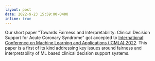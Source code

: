 ```yaml
---
layout: post
date: 2022-9-23 15:59:00-0400
inline: true
---
```


Our short paper "Towards Fairness and Interpretability: Clinical Decision Support for Acute Coronary Syndrome" got accepted to [International Conference on Machine Learning and Applications (ICMLA) 2022](https://www.icmla-conference.org/icmla22/). This paper is a first of its kind addressing key issues around fairness and interpretability of ML based clinical decision support systems.
